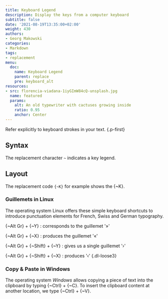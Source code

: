 ```yaml
---
title: Keyboard Legend
description: Display the keys from a computer keyboard
subtitle: false
date: '2021-08-19T13:35:00+02:00'
weight: 430
authors:
- Georg Makowski
categories:
- Markdown
tags:
- replacement
menu:
  doc:
    name: Keyboard Legend
    parent: replace
    pre: keyboard_alt
resources:
- src: florencia-viadana-1iyGImW84cQ-unsplash.jpg
  name: featured
  params:
    alt: An old typewriter with cactuses growing inside
    ratio: 0.95
    anchor: Center
---
```


Refer explicitly to keyboard strokes in your text.
{.p-first} <!--more-->

## Syntax

The replacement character `~` indicates a key legend. 

## Layout

The replacement code `{‍~K}` for example shows the {~K}.  

### Guillemets in Linux

The operating system Linux offers these simple keyboard shortcuts to introduce punctuation elements for French, Swiss and German typography.

{~Alt Gr} + {~Y}
: corresponds to the guillemet '»'

{~Alt Gr} + {~X}
: produces the guillemet '«'

{~Alt Gr} + {~Shift} + {~Y}
: gives us a single guillemet '›'

{~Alt Gr} + {~Shift} + {~X}
: produces '‹'
{.dl-loose3}

### Copy & Paste in Windows

The operating system _Windows_ allows copying a piece of text into the clipboard by typing {~Ctrl} + {~C}. To insert the clipboard content at another location, we type {~Ctrl} + {~V}.
